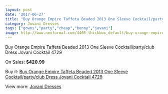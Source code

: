 ```yaml
---
layout: post
date: '2017-06-27'
title: "Buy Orange Empire Taffeta Beaded 2013 One Sleeve Cocktail/party/club Dress Jovani Cocktail 4729"
category: Jovani Dresses
tags: ["gowns","party","cheap","bonny","jovani"]
image: http://www.neoformal.com/4465-thickbox_default/buy-orange-empire-taffeta-beaded-2013-one-sleeve-cocktail-party-club-dress-jovani-cocktail-4729.jpg
---
```

Buy Orange Empire Taffeta Beaded 2013 One Sleeve Cocktail/party/club Dress Jovani Cocktail 4729

On Sales: **$420.99**
<a href="https://www.neoformal.com/en/jovani-dresses/1667-buy-orange-empire-taffeta-beaded-2013-one-sleeve-cocktail-party-club-dress-jovani-cocktail-4729.html"><amp-img layout="responsive" width="600" height="600" src="//www.neoformal.com/4465-thickbox_default/buy-orange-empire-taffeta-beaded-2013-one-sleeve-cocktail-party-club-dress-jovani-cocktail-4729.jpg" alt="Buy Orange Empire Taffeta Beaded 2013 One Sleeve Cocktail/party/club Dress Jovani Cocktail 4729 0" /></a>
<a href="https://www.neoformal.com/en/jovani-dresses/1667-buy-orange-empire-taffeta-beaded-2013-one-sleeve-cocktail-party-club-dress-jovani-cocktail-4729.html"><amp-img layout="responsive" width="600" height="600" src="//www.neoformal.com/4467-thickbox_default/buy-orange-empire-taffeta-beaded-2013-one-sleeve-cocktail-party-club-dress-jovani-cocktail-4729.jpg" alt="Buy Orange Empire Taffeta Beaded 2013 One Sleeve Cocktail/party/club Dress Jovani Cocktail 4729 1" /></a>
<a href="https://www.neoformal.com/en/jovani-dresses/1667-buy-orange-empire-taffeta-beaded-2013-one-sleeve-cocktail-party-club-dress-jovani-cocktail-4729.html"><amp-img layout="responsive" width="600" height="600" src="//www.neoformal.com/4466-thickbox_default/buy-orange-empire-taffeta-beaded-2013-one-sleeve-cocktail-party-club-dress-jovani-cocktail-4729.jpg" alt="Buy Orange Empire Taffeta Beaded 2013 One Sleeve Cocktail/party/club Dress Jovani Cocktail 4729 2" /></a>

Buy it: [Buy Orange Empire Taffeta Beaded 2013 One Sleeve Cocktail/party/club Dress Jovani Cocktail 4729](https://www.neoformal.com/en/jovani-dresses/1667-buy-orange-empire-taffeta-beaded-2013-one-sleeve-cocktail-party-club-dress-jovani-cocktail-4729.html "Buy Orange Empire Taffeta Beaded 2013 One Sleeve Cocktail/party/club Dress Jovani Cocktail 4729")

View more: [Jovani Dresses](https://www.neoformal.com/en/15-jovani-dresses "Jovani Dresses")